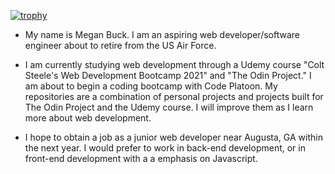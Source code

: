 [![trophy](https://github-profile-trophy.vercel.app/?username=theQuiltingRiverOtter)](https://github.com/ryo-ma/github-profile-trophy)

- My name is Megan Buck. I am an aspiring web developer/software engineer about to retire from the US Air Force. 

- I am currently studying web development through a Udemy course "Colt Steele's Web Development Bootcamp 2021" and "The Odin Project." I am about to begin a coding bootcamp with Code Platoon. My repositories are a combination of personal projects and projects built for The Odin Project and the Udemy course. I will improve them as I learn more about web development.

- I hope to obtain a job as a junior web developer near Augusta, GA within the next year. I would prefer to work in back-end development, or in front-end development with a a emphasis on Javascript. 
